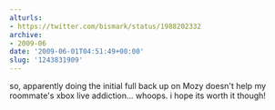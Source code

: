 ```yaml
---
alturls:
- https://twitter.com/bismark/status/1988202332
archive:
- 2009-06
date: '2009-06-01T04:51:49+00:00'
slug: '1243831909'
---
```


so, apparently doing the initial full back up on Mozy doesn't help my roommate's xbox live addiction... whoops. i hope its worth it though!

